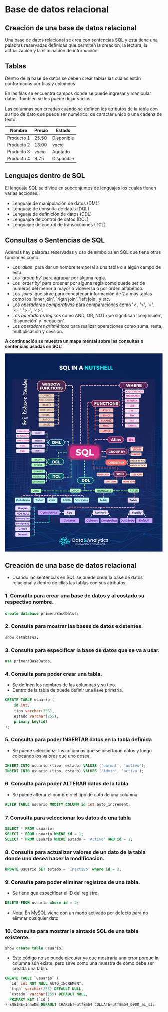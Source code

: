 # Base de datos relacional

## Creación de una base de datos relacional

Una base de datos relacional se crea con sentencias SQL y esta tiene una palabras reservadas definidas que permiten la creación, la lectura, la actualización y la eliminación de información.

## Tablas

Dentro de la base de datos se deben crear tablas las cuales están conformadas por filas y columnas

En las filas se encuentra campos donde se puede ingresar y manipular datos. También se les puede dejar vacíos.

Las columnas son creadas cuando se definen los atributos de la tabla con su tipo de dato que puede ser numérico, de caractér unico o una cadena de texto.

| Nombre     | Precio    | Estado      |
|------------|-----------|-------------|
| Producto 1 | 25.50     | Disponible  |
| Producto 2 | 13.00     | *vacío*     |
| Producto 3 | *vacío*   | Agotado     |
| Producto 4 | 8.75      | Disponible  |

## Lenguajes dentro de SQL

El lenguaje SQL se divide en subconjuntos de lenguajes los cuales tienen varias acciones.

- Lenguaje de manipulación de datos (DML)
- Lenguaje de consulta de datos (DQL)
- Lenguaje de definición de datos (DDL)
- Lenguajde de control de datos (DCL)
- Lenguajde de control de transacciones (TCL)


## Consultas o Sentencias de SQL

Además hay palabras reservadas y uso de símbolos en SQL que tiene otras funciones como:
  -  Los *'alias'* para dar un nombre temporal a una tabla o a algún campo de esta.
  -  Los *'group by'* para agrupar por alguna regla.
  -  Los *'order by'* para ordenar por alguna regla como puede ser de numeros del menor a mayor o viceversa o por orden alfabético.
  -  Los *'joins'* que sirve para concatenar información de 2 a más tablas como los 'inner join', 'rigth join', 'left join', y etc.
  -  Los *operadores comparativos* para comparaciones como '<', '>', '=', '<=', '>=', '<>'.
  -  Los *operadores lógicos* como AND, OR, NOT que significan 'conjunción', 'disyunción' y 'negación'.
  -  Los *operadores aritméticos* para realizar operaciones como suma, resta, multiplicación y división.

**A continuación se muestra un mapa mental sobre las consultas o sentencias usadas en SQL:**

![Grafica de SQL](recursos/imagenes/Ramificacion_SQL.jpg)


## Creación de una base de datos relacional

- Usando las sentencias en SQL se puede crear la base de datos relacional y dentro de ellas las tablas con sus atributos.

### 1. Consulta para crear una base de datos y al costado su respectivo nombre.

```sql
create database primeraBaseDatos;
```

### 2. Consulta para mostrar las bases de datos existentes.

```sql
show databases;
```
### 3. Consulta para especificar la base de datos que se va a usar.

```sql
use primeraBaseDatos;
```

### 4. Consulta para poder crear una tabla.
- Se definen los nombres de las columnas y su tipo.
- Dentro de la tabla de puede definir una llave primaria.
```sql
CREATE TABLE usuario (
	id int,
	tipo varchar(255),
	estado varchar(255),
	primary key(id)
);
```

### 5. Consulta para poder INSERTAR datos en la tabla definida
- Se puede seleccionar las columnas que se insertaran datos  y luego colocando los valores que uno desea.

```sql
INSERT INTO usuario (tipo, estado) VALUES ('normal', 'activo');
INSERT INTO usuario (tipo, estado) VALUES ('Admin', 'activo');
```

### 6. Consulta para poder ALTERAR datos de la tabla
- Se puede alterar el nombre o el tipo de dato de una columna.

```sql
ALTER TABLE usuario MODIFY COLUMN id int auto_increment;
```

### 7. Consulta para seleccionar los datos de una tabla

```sql
SELECT * FROM usuario;
SELECT * FROM usuario WHERE id = 1;
SELECT * FROM usuario WHERE estado = 'Activo' AND id = 1;
```

### 8. Consulta para actualizar valores de un dato de la tabla donde uno desea hacer la modificacion.

```sql
UPDATE usuario SET estado = 'Inactivo' where id = 2;
```

### 9. Consulta para poder eliminar registros de una tabla.
- Se tiene que especificar el ID del registro.

```sql
DELETE FROM usuario where id = 2;
```
- Nota: En MySQL viene con un modo activado por defecto para no elimnar cualquier dato

### 10. Consulta para mostrar la sintaxis SQL de una tabla existente.

```sql
show create table usuario;
```
- Este código no se puede ejecutar ya que mostraría una error porque la columna aún existe, pero sirve como una muestra de cómo debe ser creada una tabla.

```sql
CREATE TABLE `usuario` (
  `id` int NOT NULL AUTO_INCREMENT,
  `tipo` varchar(255) DEFAULT NULL,
  `estado` varchar(255) DEFAULT NULL,
  PRIMARY KEY (`id`)
) ENGINE=InnoDB DEFAULT CHARSET=utf8mb4 COLLATE=utf8mb4_0900_ai_ci;
```
